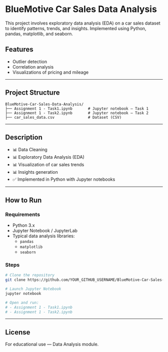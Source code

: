 
# BlueMotive Car Sales Data Analysis

This project involves exploratory data analysis (EDA) on a car sales dataset to identify patterns, trends, and insights. Implemented using Python, pandas, matplotlib, and seaborn.

## Features
- Outlier detection
- Correlation analysis
- Visualizations of pricing and mileage

---

## Project Structure

```
BlueMotive-Car-Sales-Data-Analysis/
├── Assignment 1 - Task1.ipynb       # Jupyter notebook — Task 1
├── Assignment 1 - Task2.ipynb       # Jupyter notebook — Task 2
├── car_sales_data.csv               # Dataset (CSV)
```

---

## Description

- 📊 Data Cleaning  
- 📊 Exploratory Data Analysis (EDA)  
- 📊 Visualization of car sales trends  
- 📊 Insights generation  
- ✅ Implemented in Python with Jupyter notebooks

---

## How to Run

### Requirements

- Python 3.x  
- Jupyter Notebook / JupyterLab  
- Typical data analysis libraries:
  - `pandas`  
  - `matplotlib`  
  - `seaborn`  

### Steps

```bash
# Clone the repository
git clone https://github.com/YOUR_GITHUB_USERNAME/BlueMotive-Car-Sales-Data-Analysis.git

# Launch Jupyter Notebook
jupyter notebook

# Open and run:
# - Assignment 1 - Task1.ipynb
# - Assignment 1 - Task2.ipynb
```

---

## License

For educational use — Data Analysis module.
